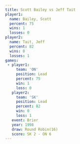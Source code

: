 ```yaml
---
title: Scott Bailey vs Jeff Tait
player1:             
  name: Bailey, Scott
  percent: 75        
  wins: 1            
  losses: 0          
player2:             
  name: Tait, Jeff   
  percent: 82        
  wins: 0            
  losses: 1          
games:
 - player1:        
     team: 'ON'    
     position: Lead
     percent: 75   
     win: 1        
     loss: 0       
   player2:        
     team: 'SK'    
     position: Lead
     percent: 82   
     win: 0        
     loss: 1       
   event: Brier         
   year: 1998           
   draw: Round Robin(16)
   score: SK 2 - ON 6   
---
```

